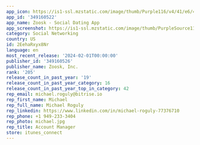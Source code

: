 ```yaml
---
app_icon: https://is1-ssl.mzstatic.com/image/thumb/Purple116/v4/41/e6/44/41e6445d-bcbd-61d5-1460-1fa9841510a2/AppIcon-0-0-1x_U007emarketing-0-10-0-85-220.png/1024x1024bb.png
app_id: '349160522'
app_name: Zoosk - Social Dating App
app_screenshot: https://is1-ssl.mzstatic.com/image/thumb/PurpleSource116/v4/c4/e2/53/c4e25355-af97-b505-174b-09bc1cd85aaf/bf2eecce-ad29-4017-bef4-b02a92562828_SPRK_ZSK_734884_AppRefresh_KD1_1284x2778_1.jpg/1284x2778bb.png
category: Social Networking
country: US
id: 2EehaRxyx8Nr
language: en
most_recent_release: '2024-02-01T00:00:00'
publisher_id: '349160526'
publisher_name: Zoosk, Inc.
rank: '205'
release_count_in_past_year: '19'
release_count_in_past_year_category: 16
release_count_in_past_year_top_in_category: 42
rep_email: michael.roguly@bitrise.io
rep_first_name: Michael
rep_full_name: Michael Roguly
rep_linkedin: https://www.linkedin.com/in/michael-roguly-77376710
rep_phone: +1 949-233-3404
rep_photo: michael.jpg
rep_title: Account Manager
store: itunes_connect
---
```

